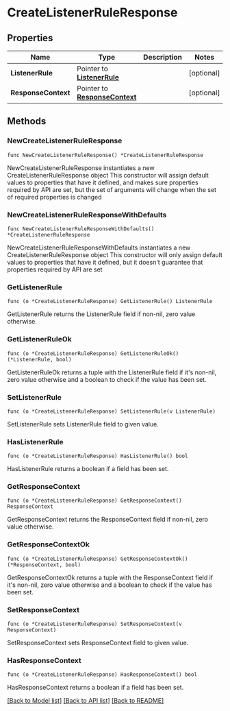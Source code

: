 # CreateListenerRuleResponse

## Properties

Name | Type | Description | Notes
------------ | ------------- | ------------- | -------------
**ListenerRule** | Pointer to [**ListenerRule**](ListenerRule.md) |  | [optional] 
**ResponseContext** | Pointer to [**ResponseContext**](ResponseContext.md) |  | [optional] 

## Methods

### NewCreateListenerRuleResponse

`func NewCreateListenerRuleResponse() *CreateListenerRuleResponse`

NewCreateListenerRuleResponse instantiates a new CreateListenerRuleResponse object
This constructor will assign default values to properties that have it defined,
and makes sure properties required by API are set, but the set of arguments
will change when the set of required properties is changed

### NewCreateListenerRuleResponseWithDefaults

`func NewCreateListenerRuleResponseWithDefaults() *CreateListenerRuleResponse`

NewCreateListenerRuleResponseWithDefaults instantiates a new CreateListenerRuleResponse object
This constructor will only assign default values to properties that have it defined,
but it doesn't guarantee that properties required by API are set

### GetListenerRule

`func (o *CreateListenerRuleResponse) GetListenerRule() ListenerRule`

GetListenerRule returns the ListenerRule field if non-nil, zero value otherwise.

### GetListenerRuleOk

`func (o *CreateListenerRuleResponse) GetListenerRuleOk() (*ListenerRule, bool)`

GetListenerRuleOk returns a tuple with the ListenerRule field if it's non-nil, zero value otherwise
and a boolean to check if the value has been set.

### SetListenerRule

`func (o *CreateListenerRuleResponse) SetListenerRule(v ListenerRule)`

SetListenerRule sets ListenerRule field to given value.

### HasListenerRule

`func (o *CreateListenerRuleResponse) HasListenerRule() bool`

HasListenerRule returns a boolean if a field has been set.

### GetResponseContext

`func (o *CreateListenerRuleResponse) GetResponseContext() ResponseContext`

GetResponseContext returns the ResponseContext field if non-nil, zero value otherwise.

### GetResponseContextOk

`func (o *CreateListenerRuleResponse) GetResponseContextOk() (*ResponseContext, bool)`

GetResponseContextOk returns a tuple with the ResponseContext field if it's non-nil, zero value otherwise
and a boolean to check if the value has been set.

### SetResponseContext

`func (o *CreateListenerRuleResponse) SetResponseContext(v ResponseContext)`

SetResponseContext sets ResponseContext field to given value.

### HasResponseContext

`func (o *CreateListenerRuleResponse) HasResponseContext() bool`

HasResponseContext returns a boolean if a field has been set.


[[Back to Model list]](../README.md#documentation-for-models) [[Back to API list]](../README.md#documentation-for-api-endpoints) [[Back to README]](../README.md)


